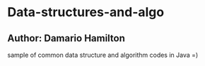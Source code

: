 # Data-structures-and-algo
## Author: Damario Hamilton
sample of common data structure and algorithm codes 
in Java =)
